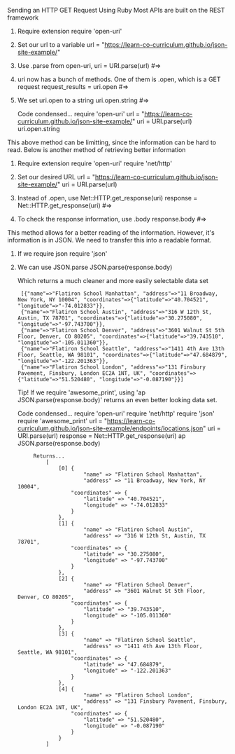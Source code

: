 Sending an HTTP GET Request Using Ruby
Most APIs are built on the REST framework

1. Require extension
        require 'open-uri'

2. Set our url to a variable
        url = "https://learn-co-curriculum.github.io/json-site-example/"

3. Use .parse from open-uri, 
        uri = URI.parse(url)
        #=> <!--*#=> #<URI::HTTPS https://learn-co-curriculum.github.io/json-site-example/> -->

4. uri now has a bunch of methods. One of them is .open, which is a GET request
        request_results = uri.open 
        #=> <!--* #<StringIO:0x00007fa84b13de90 @base_uri=#<URI::HTTPS https://learn-co-curriculum.github.io/json-site-example/>, @meta={"server"=>"GitHub.com", "content-type"=>"text/html; charset=utf-8", "last-modified"=>"Thu, 15 Aug 2019 23:05:32 GMT", "etag"=>"W/\"5d55e53c-284\"", "access-control-allow-origin"=>"*", "expires"=>"Thu, 22 Aug 2019 19:42:27 GMT", "cache-control"=>"max-age=600", "x-proxy-cache"=>"MISS", "x-github-request-id"=>"D49E:101C:257158:30F953:5D5EEDC6", "content-length"=>"341", "accept-ranges"=>"bytes", "date"=>"Thu, 22 Aug 2019 19:38:38 GMT", "via"=>"1.1 varnish", "age"=>"214", "connection"=>"keep-alive", "x-served-by"=>"cache-ewr18140-EWR", "x-cache"=>"HIT", "x-cache-hits"=>"1", "x-timer"=>"S1566502719.880905,VS0,VE1", "vary"=>"Accept-Encoding", "x-fastly-request-id"=>"bf2550e15c1927f0d65dc31f98747ad56e51d4db"}, @metas={"server"=>["GitHub.com"], "content-type"=>["text/html; charset=utf-8"], "last-modified"=>["Thu, 15 Aug 2019 23:05:32 GMT"], "etag"=>["W/\"5d55e53c-284\""], "access-control-allow-origin"=>["*"], "expires"=>["Thu, 22 Aug 2019 19:42:27 GMT"], "cache-control"=>["max-age=600"], "x-proxy-cache"=>["MISS"], "x-github-request-id"=>["D49E:101C:257158:30F953:5D5EEDC6"], "content-length"=>["341"], "accept-ranges"=>["bytes"], "date"=>["Thu, 22 Aug 2019 19:38:38 GMT"], "via"=>["1.1 varnish"], "age"=>["214"], "connection"=>["keep-alive"], "x-served-by"=>["cache-ewr18140-EWR"], "x-cache"=>["HIT"], "x-cache-hits"=>["1"], "x-timer"=>["S1566502719.880905,VS0,VE1"], "vary"=>["Accept-Encoding"], "x-fastly-request-id"=>["bf2550e15c1927f0d65dc31f98747ad56e51d4db"]}, @status=["200", "OK"]>  -->

5. We set uri.open to a string
        uri.open.string 
        #=> <!--* "<!DOCTYPE html>\n<html lang=\"en\">\n<head>\n  <meta charset=\"UTF-8\">\n  <meta name=\"viewport\" content=\"width=device-width, initial-scale=1.0\">\n  <meta http-equiv=\"X-UA-Compatible\" content=\"ie=edge\">\n  <title>JSON Example Site</title>\n</head>\n<body>\n  <h1>JSON Example Site</h1>\n\n  <h3>Endpoints available to visit:</h3>\n  <ul>\n    <li><a href=\"https://learn-co-curriculum.github.io/json-site-example/endpoints/locations.json\" alt=\"locations JSON\">endpoints/locations.json</a></li>\n    <li><a href=\"https://learn-co-curriculum.github.io/json-site-example/endpoints/people.json\" alt=\"people JSON\">endpoints/people.json</a></li>\n  </ul>\n</body>\n</html>" -->

    Code condensed... 
            require 'open-uri'
            url = "https://learn-co-curriculum.github.io/json-site-example/"
            uri = URI.parse(url)
            uri.open.string

This above method can be limitting, since the information can be hard to read.
Below is another method of retrieving better information
1. Require extension
        require 'open-uri'
        require 'net/http'

2. Set our desired URL 
        url = "https://learn-co-curriculum.github.io/json-site-example/"
        uri = URI.parse(url)

3. Instead of .open, use Net::HTTP.get_response(uri)
        response = Net::HTTP.get_response(uri)
        #=> <!--* #=> #<Net::HTTPOK 200 OK readbody=true> -->

4. To check the response information, use .body
        response.body
        #=> <!--* "<!DOCTYPE html>\n<html lang=\"en\">\n<head>\n  <meta charset=\"UTF-8\">\n  <meta name=\"viewport\" content=\"width=device-width, initial-scale=1.0\">\n  <meta http-equiv=\"X-UA-Compatible\" content=\"ie=edge\">\n  <title>JSON Example Site</title>\n</head>\n<body>\n  <h1>JSON Example Site</h1>\n\n  <h3>Endpoints available to visit:</h3>\n  <ul>\n    <li><a href=\"https://learn-co-curriculum.github.io/json-site-example/endpoints/locations.json\" alt=\"locations JSON\">endpoints/locations.json</a></li>\n    <li><a href=\"https://learn-co-curriculum.github.io/json-site-example/endpoints/people.json\" alt=\"people JSON\">endpoints/people.json</a></li>\n  </ul>\n</body>\n</html>\n"-->

This method allows for a better reading of the information. However, it's information is in JSON. We need to transfer this into a readable format.

<!--! JSON stands for JavaScript Object Notation and is a standard way store and transfer nested data over the internet. The keyword here is Notation. Data stored in JSON format is actually just data stored as a string, but structured in a way that is easily converted into usable nested data. Ruby has a built-in JSON module that includes a parse method to take JSON formatted data and turn it into an array or hash. !-->

1. If we require json
        require 'json'

2. We can use JSON.parse
        JSON.parse(response.body)

    Which returns a much cleaner and more easily selectable data set

        [{"name"=>"Flatiron School Manhattan", "address"=>"11 Broadway, New York, NY 10004", "coordinates"=>{"latitude"=>"40.704521", "longitude"=>"-74.012833"}},
        {"name"=>"Flatiron School Austin", "address"=>"316 W 12th St, Austin, TX 78701", "coordinates"=>{"latitude"=>"30.275080", "longitude"=>"-97.743700"}},
        {"name"=>"Flatiron School Denver", "address"=>"3601 Walnut St 5th Floor, Denver, CO 80205", "coordinates"=>{"latitude"=>"39.743510", "longitude"=>"-105.011360"}},
        {"name"=>"Flatiron School Seattle", "address"=>"1411 4th Ave 13th Floor, Seattle, WA 98101", "coordinates"=>{"latitude"=>"47.684879", "longitude"=>"-122.201363"}}, 
        {"name"=>"Flatiron School London", "address"=>"131 Finsbury Pavement, Finsbury, London EC2A 1NT, UK", "coordinates"=>{"latitude"=>"51.520480", "longitude"=>"-0.087190"}}]

    Tip! If we require 'awesome_print', using 'ap JSON.parse(response.body)' returns an even better looking data set.

    Code condensed...
            require 'open-uri'
            require 'net/http'
            require 'json'
            require 'awesome_print'
            url = "https://learn-co-curriculum.github.io/json-site-example/endpoints/locations.json"
            uri = URI.parse(url)
            response = Net::HTTP.get_response(uri)
            ap JSON.parse(response.body)

            Returns...
                [
                    [0] {
                            "name" => "Flatiron School Manhattan",
                            "address" => "11 Broadway, New York, NY 10004",
                        "coordinates" => {
                            "latitude" => "40.704521",
                            "longitude" => "-74.012833"
                        }
                    },
                    [1] {
                            "name" => "Flatiron School Austin",
                            "address" => "316 W 12th St, Austin, TX 78701",
                        "coordinates" => {
                            "latitude" => "30.275080",
                            "longitude" => "-97.743700"
                        }
                    },
                    [2] {
                            "name" => "Flatiron School Denver",
                            "address" => "3601 Walnut St 5th Floor, Denver, CO 80205",
                        "coordinates" => {
                            "latitude" => "39.743510",
                            "longitude" => "-105.011360"
                        }
                    },
                    [3] {
                            "name" => "Flatiron School Seattle",
                            "address" => "1411 4th Ave 13th Floor, Seattle, WA 98101",
                        "coordinates" => {
                            "latitude" => "47.684879",
                            "longitude" => "-122.201363"
                        }
                    },
                    [4] {
                            "name" => "Flatiron School London",
                            "address" => "131 Finsbury Pavement, Finsbury, London EC2A 1NT, UK",
                        "coordinates" => {
                            "latitude" => "51.520480",
                            "longitude" => "-0.087190"
                        }
                    }
                ]
